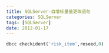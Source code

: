```yaml
---
title: SQLServer-自增标量值更改语句
categories: SQLServer
tags: [SQLServer]
date: 2012-01-17
---
```

```sql
dbcc checkident('risk_item',reseed,0)
```